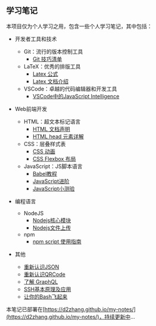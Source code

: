 ## 学习笔记

本项目仅为个人学习之用，包含一些个人学习笔记，其中包括：

- 开发者工具和技术
  - Git：流行的版本控制工具
    - [Git 技巧清单](./develop-tool/git/git-tips.md)
  - LaTeX：优秀的排版工具
    - [Latex 公式](./develop-tool/latex/basic-latex-markdown.md)
    - [Latex 文档介绍](./develop-tool/latex/basic-latex-documents.md)
  - VSCode：卓越的代码编辑器和开发工具
    - [VSCode中的JavaScript Intelligence](./develop-tool/vscode/js-intelligence.md)

- Web前端开发
  - HTML：超文本标记语言
    - [HTML 文档声明](./web-front-end/html/html-doctype-declaration.md)
    - [HTML head 元素详解](./web-front-end/html/html-head-cheatsheet.md)
  - CSS：层叠样式表
    - [CSS 动画](./web-front-end/css/css-animate.md)
    - [CSS Flexbox 布局](./web-front-end/css/flexbox-layout.md)
  - JavaScript：JS脚本语言
    - [Babel教程](./web-front-end/javascript/babel-tutorial.md)
    - [JavaScript进阶](./web-front-end/javascript/javascript-info.md)
    - [JavaScript小测验](./web-front-end/javascript/javascript-test.md)

- 编程语言
  - NodeJS
    - [Nodejs核心模块](./languages/nodejs/core-module.md)
    - [Nodejs文件上传](./languages/nodejs/nodejs-file-upload.md)
  - npm
    - [npm script 使用指南](./languages/npm/npm-scripts-guides.md)

- 其他
  - [重新认识JSON](./know-it/introduction-to-json.md)
  - [重新认识QRCode](./know-it/introduction-to-qrcode.md)
  - [了解 GraphQL](./know-it/graphql-start.md)
  - [SSH基本原理及应用](./know-it/introduction-to-ssh.md)
  - [让你的Bash飞起来](./know-it/bash-fly.md)

本笔记已部署在[https://d2zhang.github.io/my-notes/](https://d2zhang.github.io/my-notes/)，持续更新中...